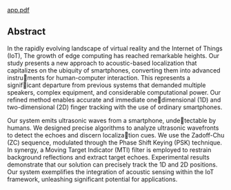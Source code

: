 [app.pdf](https://github.com/izumisagirii/NeoTracker/files/15314403/app.pdf)
## Abstract

In the rapidly evolving landscape of virtual reality
and the Internet of Things (IoT), The growth of edge computing
has reached remarkable heights. Our study presents a new
approach to acoustic-based localization that capitalizes on the
ubiquity of smartphones, converting them into advanced instruments for human-computer interaction. This represents a significant departure from previous systems that demanded multiple
speakers, complex equipment, and considerable computational
power. Our refined method enables accurate and immediate onedimensional (1D) and two-dimensional (2D) finger tracking with
the use of ordinary smartphones.


Our system emits ultrasonic waves from a smartphone, undetectable by humans. We designed precise algorithms to analyze
ultrasonic wavefronts to detect the echoes and discern localization cues. We use the Zadoff-Chu (ZC) sequence, modulated
through the Phase Shift Keying (PSK) technique. In synergy,
a Moving Target Indicator (MTI) filter is employed to restrain
background reflections and extract target echoes. Experimental
results demonstrate that our solution can precisely track the
1D and 2D positions. Our system exemplifies the integration of
acoustic sensing within the IoT framework, unleashing significant
potential for applications.
